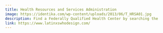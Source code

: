 ```yaml
---
title: Health Resources and Services Administration
image: https://identika.com/wp-content/uploads/2013/06/T_HRSA01.jpg
description: Find a Federally Qualified Health Center by searching the U.S. Health Resources and Services Administration website.
link: https://www.latinxswhodesign.com/
---
```

